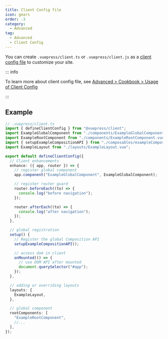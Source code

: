 ```yaml
---
title: Client Config file
icon: gears
order: -3
category:
  - Advanced
tag:
  - Advanced
  - Client Config
---
```


You can create `.vuepress/client.ts` or `.vuepress/client.js` as a [client config file](../../cookbook/vuepress/config.md#client-config-file) to customize your site.

<!-- more -->

::: info

To learn more about client config file, see [Advanced > Cookbook > Usage of Client Config](https://vuejs.press/advanced/cookbook/usage-of-client-config.html)

:::

## Example

```ts
// .vuepress/client.ts
import { defineClientConfig } from "@vuepress/client";
import ExampleGlobalComponent from "./components/ExampleGlobalComponent.vue";
import ExampleRootComponent from "./components/ExampleRootComponent.vue";
import { setupExampleCompositionAPI } from "./composables/exampleCompositionAPI";
import ExampleLayout from "./layouts/ExampleLayout.vue";

export default defineClientConfig({
  // Client enhancements
  enhance: ({ app, router }) => {
    // register global component
    app.component("ExampleGlobalComponent", ExampleGlobalComponent);

    // register router guard
    router.beforeEach((to) => {
      console.log("before navigation");
    });

    router.afterEach((to) => {
      console.log("after navigation");
    });
  },

  // global registration
  setup() {
    // Register the global Composition API
    setupExampleCompositionAPI();

    // access dom in client
    onMounted(() => {
      // use DOM API after mounted
      document.querySelector("#app");
    });
  },

  // adding or overriding layouts
  layouts: {
    ExampleLayout,
  },

  // global component
  rootComponents: [
    "ExampleRootComponent",
    //...
  ],
});
```
